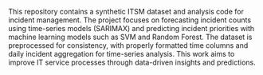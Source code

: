 
This repository contains a synthetic ITSM dataset and analysis code for incident management. The project focuses on forecasting incident counts using time-series models (SARIMAX) and predicting incident priorities with machine learning models such as SVM and Random Forest. The dataset is preprocessed for consistency, with properly formatted time columns and daily incident aggregation for time-series analysis. This work aims to improve IT service processes through data-driven insights and predictions.
